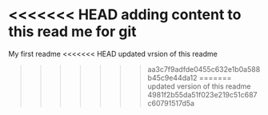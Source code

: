 <<<<<<< HEAD
adding content to this read me for git
=======
My first readme
<<<<<<< HEAD
updated vrsion of this readme
>>>>>>> aa3c7f9adfde0455c632e1b0a588b45c9e44da12
=======
updated version of this readme
>>>>>>> 4981f2b55da51f023e219c51c687c60791517d5a
